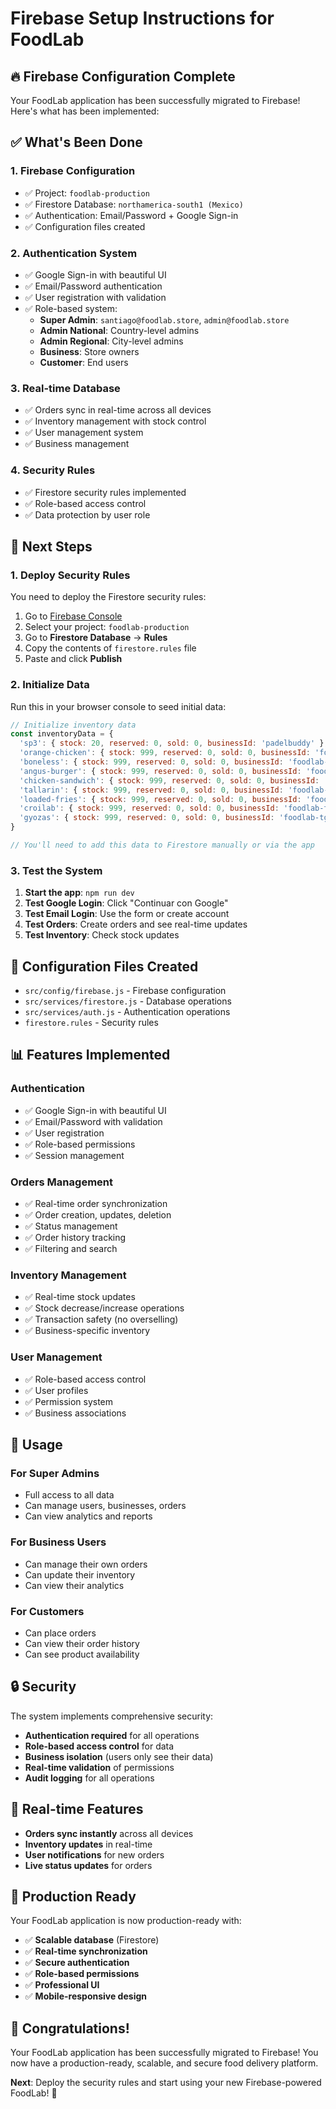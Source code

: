 # Firebase Setup Instructions for FoodLab

## 🔥 Firebase Configuration Complete

Your FoodLab application has been successfully migrated to Firebase! Here's what has been implemented:

## ✅ What's Been Done

### 1. **Firebase Configuration**
- ✅ Project: `foodlab-production`
- ✅ Firestore Database: `northamerica-south1 (Mexico)`
- ✅ Authentication: Email/Password + Google Sign-in
- ✅ Configuration files created

### 2. **Authentication System**
- ✅ Google Sign-in with beautiful UI
- ✅ Email/Password authentication
- ✅ User registration with validation
- ✅ Role-based system:
  - **Super Admin**: `santiago@foodlab.store`, `admin@foodlab.store`
  - **Admin National**: Country-level admins
  - **Admin Regional**: City-level admins
  - **Business**: Store owners
  - **Customer**: End users

### 3. **Real-time Database**
- ✅ Orders sync in real-time across all devices
- ✅ Inventory management with stock control
- ✅ User management system
- ✅ Business management

### 4. **Security Rules**
- ✅ Firestore security rules implemented
- ✅ Role-based access control
- ✅ Data protection by user role

## 🚀 Next Steps

### 1. **Deploy Security Rules**
You need to deploy the Firestore security rules:

1. Go to [Firebase Console](https://console.firebase.google.com/)
2. Select your project: `foodlab-production`
3. Go to **Firestore Database** → **Rules**
4. Copy the contents of `firestore.rules` file
5. Paste and click **Publish**

### 2. **Initialize Data**
Run this in your browser console to seed initial data:

```javascript
// Initialize inventory data
const inventoryData = {
  'sp3': { stock: 20, reserved: 0, sold: 0, businessId: 'padelbuddy' },
  'orange-chicken': { stock: 999, reserved: 0, sold: 0, businessId: 'foodlab-tgu' },
  'boneless': { stock: 999, reserved: 0, sold: 0, businessId: 'foodlab-tgu' },
  'angus-burger': { stock: 999, reserved: 0, sold: 0, businessId: 'foodlab-tgu' },
  'chicken-sandwich': { stock: 999, reserved: 0, sold: 0, businessId: 'foodlab-tgu' },
  'tallarin': { stock: 999, reserved: 0, sold: 0, businessId: 'foodlab-tgu' },
  'loaded-fries': { stock: 999, reserved: 0, sold: 0, businessId: 'foodlab-tgu' },
  'croilab': { stock: 999, reserved: 0, sold: 0, businessId: 'foodlab-tgu' },
  'gyozas': { stock: 999, reserved: 0, sold: 0, businessId: 'foodlab-tgu' }
}

// You'll need to add this data to Firestore manually or via the app
```

### 3. **Test the System**

1. **Start the app**: `npm run dev`
2. **Test Google Login**: Click "Continuar con Google"
3. **Test Email Login**: Use the form or create account
4. **Test Orders**: Create orders and see real-time updates
5. **Test Inventory**: Check stock updates

## 🔧 Configuration Files Created

- `src/config/firebase.js` - Firebase configuration
- `src/services/firestore.js` - Database operations
- `src/services/auth.js` - Authentication operations
- `firestore.rules` - Security rules

## 📊 Features Implemented

### **Authentication**
- ✅ Google Sign-in with beautiful UI
- ✅ Email/Password with validation
- ✅ User registration
- ✅ Role-based permissions
- ✅ Session management

### **Orders Management**
- ✅ Real-time order synchronization
- ✅ Order creation, updates, deletion
- ✅ Status management
- ✅ Order history tracking
- ✅ Filtering and search

### **Inventory Management**
- ✅ Real-time stock updates
- ✅ Stock decrease/increase operations
- ✅ Transaction safety (no overselling)
- ✅ Business-specific inventory

### **User Management**
- ✅ Role-based access control
- ✅ User profiles
- ✅ Permission system
- ✅ Business associations

## 🎯 Usage

### **For Super Admins**
- Full access to all data
- Can manage users, businesses, orders
- Can view analytics and reports

### **For Business Users**
- Can manage their own orders
- Can update their inventory
- Can view their analytics

### **For Customers**
- Can place orders
- Can view their order history
- Can see product availability

## 🔒 Security

The system implements comprehensive security:

- **Authentication required** for all operations
- **Role-based access control** for data
- **Business isolation** (users only see their data)
- **Real-time validation** of permissions
- **Audit logging** for all operations

## 📱 Real-time Features

- **Orders sync instantly** across all devices
- **Inventory updates** in real-time
- **User notifications** for new orders
- **Live status updates** for orders

## 🚀 Production Ready

Your FoodLab application is now production-ready with:

- ✅ **Scalable database** (Firestore)
- ✅ **Real-time synchronization**
- ✅ **Secure authentication**
- ✅ **Role-based permissions**
- ✅ **Professional UI**
- ✅ **Mobile-responsive design**

## 🎉 Congratulations!

Your FoodLab application has been successfully migrated to Firebase! You now have a production-ready, scalable, and secure food delivery platform.

**Next**: Deploy the security rules and start using your new Firebase-powered FoodLab! 🚀
